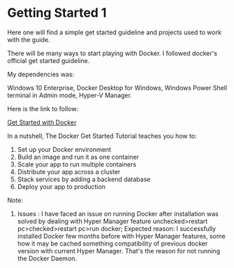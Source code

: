 # Getting Started 1

Here one will find a simple get started guideline and projects used to work with the guide. 

There will be many ways to start playing with Docker. I followed docker's official get started guideline. 

My dependencies was: 

Windows 10 Enterprise, Docker Desktop for Windows, Windows Power Shell terminal in Admin mode, Hyper-V Manager.

Here is the link to follow:

[Get Started with Docker](https://docs.docker.com/get-started/)

In a nutshell, The Docker Get Started Tutorial teaches you how to:

1. Set up your Docker environment 
2. Build an image and run it as one container
3. Scale your app to run multiple containers
4. Distribute your app across a cluster
5. Stack services by adding a backend database
6. Deploy your app to production


Note: 
1. Issues : I have faced an issue on running Docker after installation was solved by dealing with Hyper Manager feature unchecked>restart pc>checked>restart pc>run docker;
   Expected reason: I successfully installed Docker few months before with Hyper Manager features, some how it may be cached something compatibility of previous docker version with current Hyper Manager. That's the reason for not running the Docker Daemon.             
